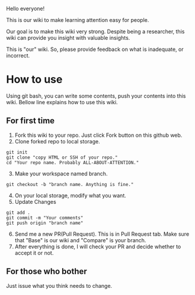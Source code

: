 Hello everyone!  

This is our wiki to make learning attention easy for people.   

Our goal is to make this wiki very strong. Despite being a researcher, this wiki can provide you insight with valuable insights.   

This is "our" wiki. So, please provide feedback on what is inadequate, or incorrect.  

# How to use

Using git bash, you can write some contents, push your contents into this wiki.
Bellow line explains how to use this wiki.

## For first time

1. Fork this wiki to your repo. Just click Fork button on this github web.
2. Clone forked repo to local storage.
```
git init
git clone "copy HTML or SSH of your repo."
cd "Your repo name. Probably ALL-ABOUT-ATTENTION."
```
3. Make your workspace named branch.
```
git checkout -b "branch name. Anything is fine."
```
4. On your local storage, modify what you want.
5. Update Changes
```
git add .
git commit -m "Your comments"
git push origin "branch name"
```
6. Send me a new PR(Pull Request). This is in Pull Request tab. Make sure that "Base" is our wiki and "Compare" is your branch.
7. After everything is done, I will check your PR and decide whether to accept it or not.

## For those who bother
Just issue what you think needs to change.
